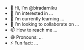 - 👋 Hi, I’m @biradarniku
- 👀 I’m interested in ...
- 🌱 I’m currently learning ...
- 💞️ I’m looking to collaborate on ...
- 📫 How to reach me ...
- 😄 Pronouns: ...
- ⚡ Fun fact: ...

<!---
biradarniku/biradarniku is a ✨ special ✨ repository because its `README.md` (this file) appears on your GitHub profile.
You can click the Preview link to take a look at your changes.
--->
